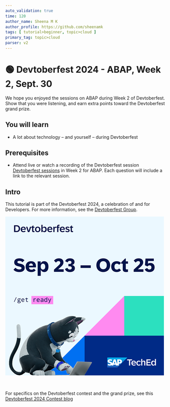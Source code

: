 ```yaml
---
auto_validation: true
time: 120
author_name: Sheena M K
author_profile: https://github.com/sheenamk
tags: [ tutorial>beginner, topic>cloud ]
primary_tag: topic>cloud
parser: v2
---
```


# 🟢 Devtoberfest 2024 - ABAP, Week 2, Sept. 30
<!-- description --> We hope you enjoyed the sessions on ABAP during Week 2 of Devtoberfest. Show that you were listening, and earn extra points toward the Devtoberfest grand prize. 
 
## You will learn
- A lot about technology – and yourself – during Devtoberfest

## Prerequisites
- Attend live or watch a recording of the Devtoberfest session [Devtoberfest sessions](https://community.sap.com/t5/devtoberfest/eb-p/devtoberfest-events) in Week 2 for ABAP. Each question will include a link to the relevant session. 

<!--![Session](Session1-TN.jpg) -->

## Intro
This tutorial is part of the Devtoberfest 2024, a celebration of and for Developers. For more information, see the [Devtoberfest Group](https://groups.community.sap.com/t5/devtoberfest/gh-p/Devtoberfest).

![Devtoberfest](promo-image-kasimir-square.png)

&nbsp;

For specifics on the Devtoberfest contest and the grand prize, see this [Devtoberfest 2024 Contest blog](https://community.sap.com/t5/devtoberfest-blog-posts/devtoberfest-2024-contest/ba-p/13781593)

&nbsp;

<!--

### Question 1 

Attend live or watch a recording of [🟢 Data Modeling with the latest features of ABAP Core Data Services                        ](https://www.youtube.com/watch?v=HQPXI1Ba-Gk). 

<iframe width="560" height="315" src="https://www.youtube.com/embed/HQPXI1Ba-Gk" frameborder="0" allowfullscreen></iframe>

### Question 2 

Attend live or watch a recording of [🟢 Tools for Clean ABAP                                                                    ](https://www.youtube.com/watch?v=HQPXI1Ba-Gk). 

<iframe width="560" height="315" src="https://www.youtube.com/embed/HQPXI1Ba-Gk" frameborder="0" allowfullscreen></iframe>

### Question 3 

Attend live or watch a recording of [🟢 SAP Forms by Adobe                                                                     ](https://www.youtube.com/watch?v=HQPXI1Ba-Gk). 

<iframe width="560" height="315" src="https://www.youtube.com/embed/HQPXI1Ba-Gk" frameborder="0" allowfullscreen></iframe>

### Question 4 

Attend live or watch a recording of [🟢 Test Double Mechanisms with ABAP Unit - Your Friend in Achieving Effective Test Automation](https://www.youtube.com/watch?v=nuuqy5CniTs). 

<iframe width="560" height="315" src="https://www.youtube.com/embed/nuuqy5CniTs" frameborder="0" allowfullscreen></iframe>

-->